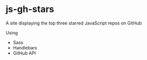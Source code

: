 # js-gh-stars
A site displaying the top three starred JavaScript repos on GitHub

Using
- Sass
- Handlebars
- GitHub API
